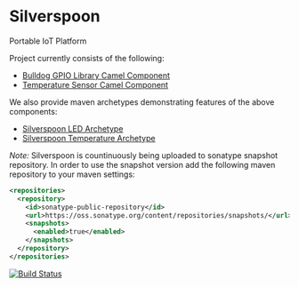 # Silverspoon

Portable IoT Platform

Project currently consists of the following:
* [Bulldog GPIO Library Camel Component](https://github.com/px3/silverspoon/tree/devel/camel-bulldog)
* [Temperature Sensor Camel Component](https://github.com/px3/silverspoon/tree/devel/camel-temperature)

We also provide maven archetypes demonstrating features of the above components:
* [Silverspoon LED Archetype](https://github.com/px3/silverspoon/tree/devel/silverspoon-archetypes/silverspoon-led)
* [Silverspoon Temperature Archetype](https://github.com/px3/silverspoon/tree/devel/silverspoon-archetypes/silverspoon-temperature)

_Note:_ Silverspoon is countinuously being uploaded to sonatype snapshot repository. In order to use the snapshot version add the following maven repository to your maven settings:

```xml
<repositories>
  <repository>
    <id>sonatype-public-repository</id>
    <url>https://oss.sonatype.org/content/repositories/snapshots/</url>
    <snapshots>
      <enabled>true</enabled>
    </snapshots>
  </repository>
</repositories>
```


[![Build Status](https://travis-ci.org/px3/silverspoon.svg?branch=master)](https://travis-ci.org/px3/silverspoon)
